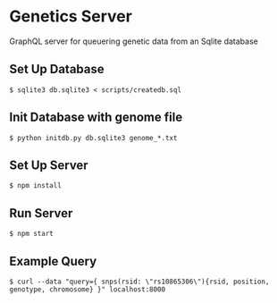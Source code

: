 # Genetics Server
GraphQL server for queuering genetic data from an Sqlite database

## Set Up Database

```
$ sqlite3 db.sqlite3 < scripts/createdb.sql
```

## Init Database with genome file

```
$ python initdb.py db.sqlite3 genome_*.txt
```

## Set Up Server
```
$ npm install
```

## Run Server

```
$ npm start
```

## Example Query

```
$ curl --data "query={ snps(rsid: \"rs10865306\"){rsid, position, genotype, chromosome} }" localhost:8000
```
